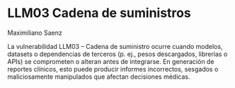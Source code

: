 # LLM03 Cadena de suministros
Maximiliano Saenz

La vulnerabilidad LLM03 – Cadena de suministro ocurre cuando modelos, datasets o dependencias de terceros (p. ej., pesos descargados, librerías o APIs) se comprometen o alteran antes de integrarse. En generación de reportes clínicos, esto puede producir informes incorrectos, sesgados o maliciosamente manipulados que afectan decisiones médicas.
